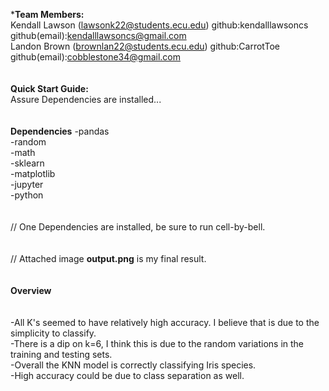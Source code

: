 ***Team Members:**<br />
Kendall Lawson (lawsonk22@students.ecu.edu) github:kendalllawsoncs github(email):kendalllawsoncs@gmail.com<br />
Landon Brown (brownlan22@students.ecu.edu) github:CarrotToe github(email):cobblestone34@gmail.com<br />
<br />
<br />
**Quick Start Guide:**<br />
Assure Dependencies are installed...<br />
<br />
<br />
**Dependencies**
-pandas<br />
-random<br />
-math<br />
-sklearn<br />
-matplotlib<br />
-jupyter<br />
-python<br />
<br />
<br />
// One Dependencies are installed, be sure to run cell-by-bell.<br />
<br />
<br />
// Attached image **output.png** is my final result.<br />
<br />
<br />
**Overview**<br />
<br />
<br />
-All K's seemed to have relatively high accuracy. I believe that is due to the simplicity to classify.<br />
-There is a dip on k=6, I think this is due to the random variations in the training and testing sets.<br />
-Overall the KNN model is correctly classifying Iris species.<br />
-High accuracy could be due to class separation as well.<br />
